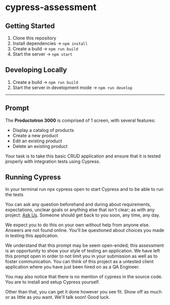 # cypress-assessment

## Getting Started

1. Clone this repository
2. Install dependencies -> `npm install`
3. Create a build -> `npm run build`
4. Start the server -> `npm start`

## Developing Locally

1. Create a build -> `npm run build`
2. Start the server in development mode -> `npm run develop`

---

## Prompt

The **Productotron 3000** is comprised of 1 screen, with several features:

- Display a catalog of products
- Create a new product
- Edit an existing product
- Delete an existing product

Your task is to take this basic CRUD application and ensure that it is tested properly with integration tests using Cypress.

## Running Cypress

In your terminal run npx cypress open to start Cypress and to be able to run the tests



You can ask any question beforehand and during about requirements, expectations, unclear goals or anything else that isn't clear; as with any project: [Ask Us](mailto:ash@cubesoftware.com&cc=alejandro@cubesoftware.com&cc=jason@cubesoftware.com&subject=Question%20about%20code%20challenge).
Someone should get back to you soon, any time, any day.

We expect you to do this on your own without help from anyone else. Answers are not found online. You'll be questioned about choices you made in testing this application.

We understand that this prompt may be seem open-ended; this assessment is an opportunity to show your style of testing an application. We have left this prompt open in order to not limit you in your submission as well as to foster communication. You can think of this project as a untested client application where you have just been hired on as a QA Engineer.

You may also notice that there is no mention of cypress in the source code. You are to install and setup Cypress yourself.

Other than that, you can get it done however you see fit. Show off as much or as little as you want. We'll talk soon! Good luck.
